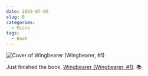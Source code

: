 ```yaml
---
date: 2022-07-09
slug: 6
categories:
  - Micro
tags:
  - Book
---
```


![Cover of Wingbearer (Wingbearer, #1)](https://i.gr-assets.com/images/S/compressed.photo.goodreads.com/books/1630949045l/58275713.jpg)

Just finished the book, [Wingbearer (Wingbearer, #1)](https://www.goodreads.com/review/show/4836798556?utm_medium=api&utm_source=rss). 📚
